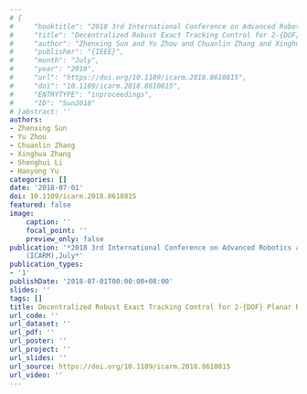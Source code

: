 ```yaml
---
# {
#     "booktitle": "2018 3rd International Conference on Advanced Robotics and Mechatronics ({ICARM})",
#     "title": "Decentralized Robust Exact Tracking Control for 2-{DOF} Planar Robot Manipulator",
#     "author": "Zhenxing Sun and Yu Zhou and Chuanlin Zhang and Xinghua Zhang and Shenghui Li and Haoyong Yu",
#     "publisher": "{IEEE}",
#     "month": "July",
#     "year": "2018",
#     "url": "https://doi.org/10.1109/icarm.2018.8610815",
#     "doi": "10.1109/icarm.2018.8610815",
#     "ENTRYTYPE": "inproceedings",
#     "ID": "Sun2018"
# }abstract: ''
authors:
- Zhenxing Sun
- Yu Zhou
- Chuanlin Zhang
- Xinghua Zhang
- Shenghui Li
- Haoyong Yu
categories: []
date: '2018-07-01'
doi: 10.1109/icarm.2018.8610815
featured: false
image:
    caption: ''
    focal_point: ''
    preview_only: false
publication: '*2018 3rd International Conference on Advanced Robotics and Mechatronics
    (ICARM),July*'
publication_types:
- '1'
publishDate: '2018-07-01T00:00:00+08:00'
slides: ''
tags: []
title: Decentralized Robust Exact Tracking Control for 2-{DOF} Planar Robot Manipulator
url_code: ''
url_dataset: ''
url_pdf: ''
url_poster: ''
url_project: ''
url_slides: ''
url_source: https://doi.org/10.1109/icarm.2018.8610815
url_video: ''
---
```

